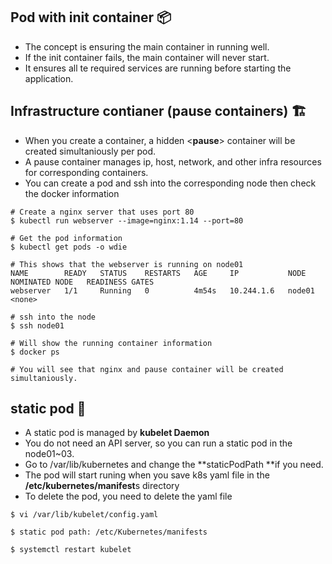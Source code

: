 ## Pod with init container 📦

- The concept is ensuring the main container in running well.
- If the init container fails, the main container will never start. 
- It ensures all te required services are running before starting the application.


## Infrastructure contianer (pause containers) 🏗

- When you create a container, a hidden <**pause**> container will be created simultaniously per pod.
- A pause container manages ip, host, network, and other infra resources for corresponding containers. 
- You can create a pod and ssh into the corresponding node then check the docker information 

```
# Create a nginx server that uses port 80 
$ kubectl run webserver --image=nginx:1.14 --port=80

# Get the pod information 
$ kubectl get pods -o wdie 

# This shows that the webserver is running on node01 
NAME        READY   STATUS    RESTARTS   AGE     IP           NODE     NOMINATED NODE   READINESS GATES
webserver   1/1     Running   0          4m54s   10.244.1.6   node01   <none>  

# ssh into the node 
$ ssh node01

# Will show the running container information 
$ docker ps 

# You will see that nginx and pause container will be created simultaniously.
```

## static pod 🎃
- A static pod is managed by **kubelet Daemon**
- You do not need an API server, so you can run a static pod in the node01~03.
- Go to /var/lib/kubernetes and change the **staticPodPath **if you need.
- The pod will start runing when you save k8s yaml file in the **/etc/kubernetes/manifest**s directory
- To delete the pod, you need to delete the yaml file 

```
$ vi /var/lib/kubelet/config.yaml 

$ static pod path: /etc/Kubernetes/manifests

$ systemctl restart kubelet
```
